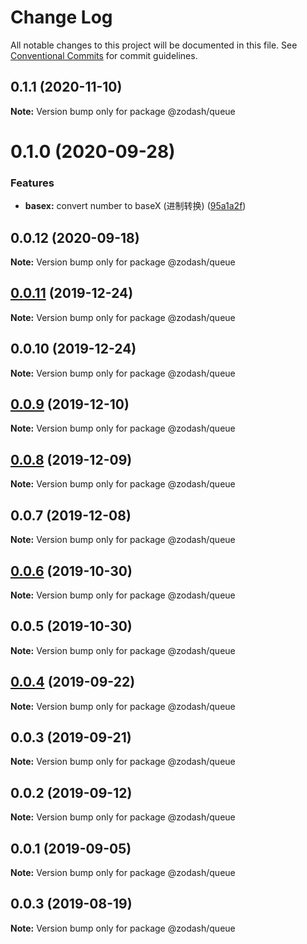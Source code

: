 # Change Log

All notable changes to this project will be documented in this file.
See [Conventional Commits](https://conventionalcommits.org) for commit guidelines.

## 0.1.1 (2020-11-10)

**Note:** Version bump only for package @zodash/queue





# 0.1.0 (2020-09-28)


### Features

* **basex:** convert number to baseX (进制转换) ([95a1a2f](https://github.com/zcorky/zodash/commit/95a1a2f361d73de5caa3b8e297c1643e97e40983))





## 0.0.12 (2020-09-18)

**Note:** Version bump only for package @zodash/queue





## [0.0.11](https://github.com/zcorky/zodash/compare/@zodash/queue@0.0.10...@zodash/queue@0.0.11) (2019-12-24)

**Note:** Version bump only for package @zodash/queue





## 0.0.10 (2019-12-24)

**Note:** Version bump only for package @zodash/queue





## [0.0.9](https://github.com/zcorky/zodash/compare/@zodash/queue@0.0.8...@zodash/queue@0.0.9) (2019-12-10)

**Note:** Version bump only for package @zodash/queue





## [0.0.8](https://github.com/zcorky/zodash/compare/@zodash/queue@0.0.7...@zodash/queue@0.0.8) (2019-12-09)

**Note:** Version bump only for package @zodash/queue





## 0.0.7 (2019-12-08)

**Note:** Version bump only for package @zodash/queue





## [0.0.6](https://github.com/zcorky/zodash/compare/@zodash/queue@0.0.5...@zodash/queue@0.0.6) (2019-10-30)

**Note:** Version bump only for package @zodash/queue





## 0.0.5 (2019-10-30)

**Note:** Version bump only for package @zodash/queue





## [0.0.4](https://github.com/zcorky/zodash/compare/@zodash/queue@0.0.3...@zodash/queue@0.0.4) (2019-09-22)

**Note:** Version bump only for package @zodash/queue





## 0.0.3 (2019-09-21)

**Note:** Version bump only for package @zodash/queue





## 0.0.2 (2019-09-12)

**Note:** Version bump only for package @zodash/queue





## 0.0.1 (2019-09-05)

**Note:** Version bump only for package @zodash/queue





## 0.0.3 (2019-08-19)

**Note:** Version bump only for package @zodash/queue
